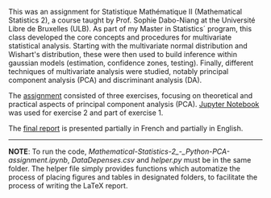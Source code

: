 This was an assignment for Statistique Mathématique II (Mathematical Statistics 2), a course taught by Prof. Sophie Dabo-Niang at the Université Libre de Bruxelles (ULB). As part of my Master in Statistics´ program, this class developed the core concepts and procedures for multivariate statistical analysis. Starting with the multivariate normal distribution and Wishart's distribution, these were then used to build inference within gaussian models (estimation, confidence zones, testing). Finally, different techniques of multivariate analysis were studied, notably principal component analysis (PCA) and discriminant analysis (DA).

The [assignment](https://github.com/omledufromage/Mathematical-Statistics-2_-_Python-PCA-assignment/blob/master/Enonce_-_Devoir_Maison_ULB.pdf) consisted of three exercises, focusing on theoretical and practical aspects of principal component analysis (PCA). [Jupyter Notebook](https://github.com/omledufromage/Mathematical-Statistics-2_-_Python-PCA-assignment/blob/master/STAT_MATH_-_Devoir_Exercice2_ACP_sur_DataDepenses.ipynb) was used for exercise 2 and part of exercise 1. 

The [final report](https://github.com/omledufromage/Mathematical-Statistics-2_-_Python-PCA-assignment/blob/master/Devoir_STAT_MATH_-_Marcio_REVERBEL.pdf) is presented partially in French and partially in English.

---
**NOTE**: To run the code, *Mathematical-Statistics-2_-_Python-PCA-assignment.ipynb*, *DataDepenses.csv* and *helper.py* must be in the same folder. The helper file simply provides functions which automatize the process of placing figures and tables in designated folders, to facilitate the process of writing the LaTeX report.
